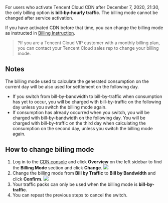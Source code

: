 
For users who activate Tencent Cloud CDN after December 7, 2020, 21:30, the only billing option is **bill-by-hourly traffic**. The billing mode cannot be changed after service activation.

If you have activated CDN before that time, you can change the billing mode as instructed in [Billing Instruction](https://intl.cloud.tencent.com/document/product/228/2949).

>?If you are a Tencent Cloud VIP customer with a monthly billing plan, you can contact your Tencent Cloud sales rep to change your billing mode.

## Notes
The billing mode used to calculate the generated consumption on the current day will be also used for settlement on the following day.
+ If you switch from bill-by-bandwidth to bill-by-traffic when consumption has yet to occur, you will be charged with bill-by-traffic on the following day unless you switch the billing mode again.
+ If consumption has already occurred when you switch, you will be charged with bill-by-bandwidth on the following day. You will be charged with bill-by-traffic on the third day when calculating the consumption on the second day, unless you switch the billing mode again.

## How to change billing mode
1. Log in to the [CDN console](https://console.cloud.tencent.com/cdn) and click **Overview** on the left sidebar to find the **Billing Mode** section and click **Change**.
 ![](https://main.qcloudimg.com/raw/11ba290746b4ed66736119d94175e367.png)
2. Change the billing mode from **Bill by Traffic** to **Bill by Bandwidth** and click **Confirm**.
![](https://main.qcloudimg.com/raw/f611bf8653bce37ace29e99ebbb75f7b.png)
3. Your traffic packs can only be used when the billing mode is **bill-by-traffic**.
4. You can repeat the previous steps to cancel the switch.

